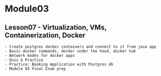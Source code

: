 # Module03

## Lesson07 - Virtualization, VMs, Containerization, Docker

    - Create postgres docker containers and connect to it from java app
    - Basic docker commands, docker under the hood, docker hub
    - Network modes for docker apps
    - Quiz & Practice
    - Practice: Booking Application with Postgres db 
    - Module 03 Final Exam prep
